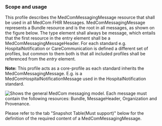 ### Scope and usage 

This profile describes the MedComMessagingMessage resource that shall be used in all MedCom FHIR Messages. MedComMessagingMessage represents a Bundle resource and is the root in all messages, as shown on the figure below. The type element shall always be message, which entails that the first resource in the entry element shall be a MedComMessagingMessageHeader. For each standard e.g. HospitalNotification or CareCommunication is defined a different set of profiles, but common to them both is that all included profiles shall be referenced from the *entry* element.

__Note:__ This profile acts as a core-profile as each standard inherits the MedComMessagingMessage. E.g. is a MedComHospitalNotificationMessage used in the HospitalNotification standard. 

<img alt="Shows the general MedCom messaging model. Each message must contain the following resources: Bundle, MessageHeader, Organization and Provenance." src="./MessagingModel.png" style="float:none; display:block; margin-left:auto; margin-right:auto;" />

Please refer to the tab "Snapshot Table(Must support)" below for the definition of the required content of a MedComMessagingMessage.
